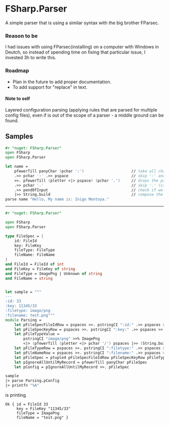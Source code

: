 # FSharp.Parser

A simple parser that is using a similar syntax with the big brother FParsec.

### Reason to be

I had issues with using FParsec(installing) on a computer with Windows in Deutch, so instead of spending time on fixing that particular issue, I invested 3h to write this.

### Roadmap

- Plan in the future to add proper documentation.
- To add support for "replace" in text.

#### Note to self
Layered configuration parsing (applying rules that are parsed for multiple config files), even if is out of the scope of a parser - a middle ground can be found.

## Samples

```fsharp
#r "nuget: FSharp.Parser"
open FSharp
open FSharp.Parser

let name =
    pfewerTill panyChar (pchar ':')                     // take all chars until ':'
    .>> pchar ':' .>> pspace                            // skip ':' and whitespace
    >>. pfewerTill (pletter <|> pspace) (pchar '.')     // drops the previous chars and take all letters or spaces until '.' without consumming '.'
    .>> pchar '.'                                       // skip '.' (can be omitted)
    .>> pendOfInput                                     // check if we reached the end of the input (can be omitted)
    |>> String.build                                    // compose the string from the sequence of chars
parse name "Hello, My name is: Inigo Montoya."
```

------------------

```fsharp
#r "nuget: FSharp.Parser"

open FSharp
open FSharp.Parser

type FileSpec = {
    id: FileId
    key: FileKey
    fileType: FileType
    fileName: FileName
}
and FileId = FileId of int
and FileKey = FileKey of string
and FileType = ImagePng | Unknown of string
and FileName = string


let sample = """
---
:id: 33
:key: 11345/33
:filetype: image/png
:filename: test.png"""
module Parsing =
    let pFileSpecFileIdRow = pspaces >>. pstringCI ":id:" .>> pspaces >>. pint <?> "FileSpec id" |>> FileId
    let pFileSpecKeyRow = pspaces >>. pstringCI ":key:" .>> pspaces >>. (pmany1 (pletter <|> pdigit <|> pchar '/')) <?> "FileSpec key" |>> (String.build >> FileKey)
    let pFileTypeValue = 
        pstringCI "image/png" >>% ImagePng
        <|> (pfewerTill (pletter <|> pchar '/') pspaces |>> (String.build >> FileType.Unknown))
    let pFileTypeRow = pspaces >>. pstringCI ":filetype:" .>> pspaces >>. pFileTypeValue <?> "FileSpec filetype"
    let pFileNameRow = pspaces >>. pstringCI ":filename:" .>> pspaces >>. pfewerTill panyChar pendOfRow <?> "FileSpec filename" |>> String.build
    let pFileSpec = ptuple4 pFileSpecFileIdRow pFileSpecKeyRow pFileTypeRow pFileNameRow |>> fun (i,k,t,n) -> { id = i; key = k; fileType = t; fileName = n }
    let pIgnoreAllUntilMyRecord = pfewerTill panyChar pFileSpec
    let pConfig = pIgnoreAllUntilMyRecord >>. pFileSpec

sample
|> parse Parsing.pConfig
|> printfn "%A"
```
is printing
```
Ok { id = FileId 33
     key = FileKey "11345/33"
     fileType = ImagePng     
     fileName = "test.png" } 
```

